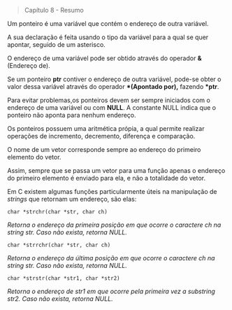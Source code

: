> Capítulo 8 - Resumo

Um ponteiro é uma variável que contém o endereço de outra variável.

A sua declaração é feita usando o tipo da variável para a qual se quer apontar, seguido de um asterisco.

O endereço de uma variável pode ser obtido através do operador **&** (Endereço de).

Se um ponteiro **ptr** contiver o endereço de outra variável, pode-se obter o valor dessa variável através do operador **\*(Apontado por),** fazendo **\*ptr**.

Para evitar problemas,os ponteiros devem ser sempre iniciados com o endereço de uma variável ou com **NULL**. A constante NULL indica que o ponteiro não aponta para nenhum endereço.

Os ponteiros possuem uma aritmética própia, a qual permite realizar operações de incremento, decremento, diferença e comparação.

O nome de um vetor corresponde sempre ao endereço do primeiro elemento do vetor.

Assim, sempre que se passa um vetor para uma função apenas o endereço do primeiro elemento é enviado para ela, e não a totalidade do vetor.

Em C existem algumas funções particularmente úteis na manipulação de _strings_ que retornam um endereço, são elas:

```
char *strchr(char *str, char ch)
```

_Retorna o endereço da primeira posição em que ocorre o caractere ch na string str. Caso não exista, retorna NULL._

```
char *strrchr(char *str, char ch)
```

_Retorna o endereço da última posição em que ocorre o caractere ch na string str. Caso não exista, retorna NULL._

```
char *strstr(char *str1, char *str2)
```

_Retorna o endereço de str1 em que ocorre pela primeira vez a substring str2. Caso não exista, retorna NULL._
